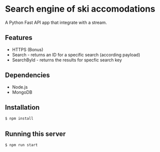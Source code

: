 # Search engine of ski accomodations
A Python Fast API app that integrate with a stream.

## Features
- HTTPS (Bonus)
- Search - returns an ID for a specific search (according payload)
- SearchById - returns the results for specfic search key

## Dependencies
- Node.js
- MongoDB

## Installation

```bash
$ npm install
```

## Running this server 

```bash
$ npm run start
```